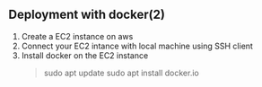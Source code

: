 ## Deployment with docker(2)
1. Create a EC2 instance on aws
2. Connect your EC2 intance with local machine using SSH client
3. Install docker on the EC2 instance
    > sudo apt update
    > sudo apt install docker.io
    